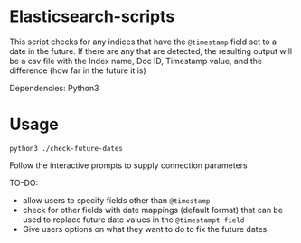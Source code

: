 # Elasticsearch-scripts

This script checks for any indices that have the `@timestamp` field set to a date in the future. If there are any that are detected, the resulting output will be a csv file with the Index name, Doc ID, Timestamp value, and the difference (how far in the future it is)

Dependencies: Python3

# Usage
```
python3 ./check-future-dates
```

Follow the interactive prompts to supply connection parameters

TO-DO:
- allow users to specify fields other than `@timestamp`
- check for other fields with date mappings (default format) that can be used to replace future date values in the `@timestampt field`
- Give users options on what they want to do to fix the future dates.